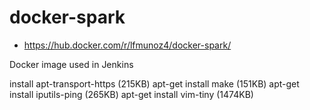# docker-spark


* https://hub.docker.com/r/lfmunoz4/docker-spark/


Docker image used in Jenkins

install apt-transport-https (215KB)
apt-get install make (151KB)
apt-get install iputils-ping (265KB)
apt-get install vim-tiny (1474KB)


